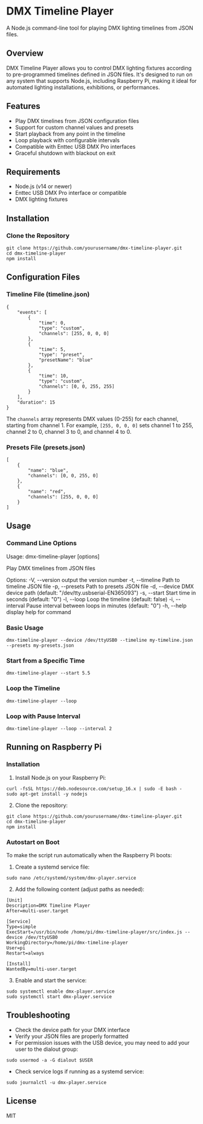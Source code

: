 # DMX Timeline Player

A Node.js command-line tool for playing DMX lighting timelines from JSON files.

## Overview

DMX Timeline Player allows you to control DMX lighting fixtures according to pre-programmed timelines defined in JSON files. It's designed to run on any system that supports Node.js, including Raspberry Pi, making it ideal for automated lighting installations, exhibitions, or performances.

## Features

- Play DMX timelines from JSON configuration files
- Support for custom channel values and presets
- Start playback from any point in the timeline
- Loop playback with configurable intervals
- Compatible with Enttec USB DMX Pro interfaces
- Graceful shutdown with blackout on exit

## Requirements

- Node.js (v14 or newer)
- Enttec USB DMX Pro interface or compatible
- DMX lighting fixtures

## Installation

### Clone the Repository

```
git clone https://github.com/yourusername/dmx-timeline-player.git
cd dmx-timeline-player
npm install
```

## Configuration Files

### Timeline File (timeline.json)

```
{
    "events": [
        {
            "time": 0,
            "type": "custom",
            "channels": [255, 0, 0, 0]
        },
        {
            "time": 5,
            "type": "preset",
            "presetName": "blue"
        },
        {
            "time": 10,
            "type": "custom",
            "channels": [0, 0, 255, 255]
        }
    ],
    "duration": 15
}
```

The `channels` array represents DMX values (0-255) for each channel, starting from channel 1. For example, `[255, 0, 0, 0]` sets channel 1 to 255, channel 2 to 0, channel 3 to 0, and channel 4 to 0.

### Presets File (presets.json)

```
[
    {
        "name": "blue",
        "channels": [0, 0, 255, 0]
    },
    {
        "name": "red",
        "channels": [255, 0, 0, 0]
    }
]
```

## Usage

### Command Line Options

Usage: dmx-timeline-player [options]

Play DMX timelines from JSON files

Options:
-V, --version output the version number
-t, --timeline <path> Path to timeline JSON file
-p, --presets <path> Path to presets JSON file
-d, --device <path>DMX device path (default: "/dev/tty.usbserial-EN365093")
-s, --start <seconds> Start time in seconds (default: "0")
-l, --loop Loop the timeline (default: false)
-i, --interval <minutes> Pause interval between loops in minutes (default: "0")
-h, --help display help for command

### Basic Usage

`dmx-timeline-player --device /dev/ttyUSB0 --timeline my-timeline.json --presets my-presets.json`

### Start from a Specific Time

`dmx-timeline-player --start 5.5`

### Loop the Timeline

`dmx-timeline-player --loop`

### Loop with Pause Interval

`dmx-timeline-player --loop --interval 2`

## Running on Raspberry Pi

### Installation

1. Install Node.js on your Raspberry Pi:

```
curl -fsSL https://deb.nodesource.com/setup_16.x | sudo -E bash -
sudo apt-get install -y nodejs
```

2. Clone the repository:

```
git clone https://github.com/yourusername/dmx-timeline-player.git
cd dmx-timeline-player
npm install
```

### Autostart on Boot

To make the script run automatically when the Raspberry Pi boots:

1. Create a systemd service file:

`sudo nano /etc/systemd/system/dmx-player.service`

2. Add the following content (adjust paths as needed):

```
[Unit]
Description=DMX Timeline Player
After=multi-user.target

[Service]
Type=simple
ExecStart=/usr/bin/node /home/pi/dmx-timeline-player/src/index.js --device /dev/ttyUSB0
WorkingDirectory=/home/pi/dmx-timeline-player
User=pi
Restart=always

[Install]
WantedBy=multi-user.target
```

3. Enable and start the service:

```
sudo systemctl enable dmx-player.service
sudo systemctl start dmx-player.service
```

## Troubleshooting

- Check the device path for your DMX interface
- Verify your JSON files are properly formatted
- For permission issues with the USB device, you may need to add your user to the dialout group:

`sudo usermod -a -G dialout $USER`

- Check service logs if running as a systemd service:

`sudo journalctl -u dmx-player.service`

## License

MIT
